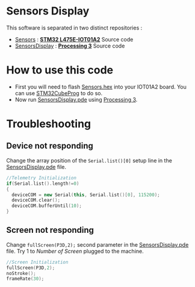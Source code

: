 # Sensors Display

This software is separated in two distinct repositories :
- [Sensors](./Sensors) : **[STM32 L475E-IOT01A2](https://www.st.com/en/evaluation-tools/b-l475e-iot01a.html)** Source code
- [SensorsDisplay](./SensorsDisplay) : **[Processing 3](https://processing.org/download/)** Source code


# How to use this code
- First you will need to flash [Sensors.hex](Sensors/EWARM/Sensors/Exe/Sensors.hex) into your IOT01A2 board. You can use [STM32CubeProg](https://www.st.com/en/development-tools/stm32cubeprog.html) to do so.
- Now run [SensorsDisplay.pde](SensorsDisplay/SensorsDisplay.pde) using [Processing 3](https://processing.org/download/).


# Troubleshooting
## Device not responding
Change the array position of the ```Serial.list()[0]``` setup line in the [SensorsDisplay.pde](SensorsDisplay/SensorsDisplay.pde) file.
```C++
//Telemetry Initialization
if(Serial.list().length!=0)
{
  deviceCOM = new Serial(this, Serial.list()[0], 115200);
  deviceCOM.clear();
  deviceCOM.bufferUntil(10);
}
```

## Screen not responding
Change ```fullScreen(P3D,2);``` second parameter in the [SensorsDisplay.pde](SensorsDisplay/SensorsDisplay.pde) file.
Try 1 to _Number of Screen_ plugged to the machine.
```C++
//Screen Initialization
fullScreen(P3D,2);
noStroke();
frameRate(30);
```
